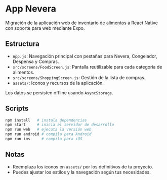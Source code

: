 # App Nevera

Migración de la aplicación web de inventario de alimentos a React Native con soporte para web mediante Expo.

## Estructura

- `App.js`: Navegación principal con pestañas para Nevera, Congelador, Despensa y Compras.
- `src/screens/FoodScreen.js`: Pantalla reutilizable para cada categoría de alimentos.
- `src/screens/ShoppingScreen.js`: Gestión de la lista de compras.
- `assets/`: Iconos y recursos de la aplicación.

Los datos se persisten offline usando `AsyncStorage`.

## Scripts

```bash
npm install   # instala dependencias
npm start     # inicia el servidor de desarrollo
npm run web   # ejecuta la versión web
npm run android # compila para Android
npm run ios     # compila para iOS
```

## Notas

- Reemplaza los iconos en `assets/` por los definitivos de tu proyecto.
- Puedes ajustar los estilos y la navegación según tus necesidades.

